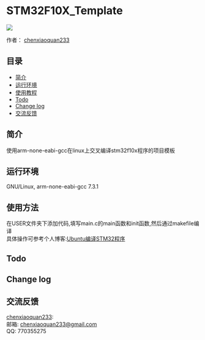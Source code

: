 # STM32F10X_Template

![](https://img.shields.io/badge/build-passing-brightgreen)

作者： [chenxiaoquan233](https://github.com/chenxiaoquan233)

<!-- TOC -->
## 目录
- [简介](#简介)
- [运行环境](#运行环境)
- [使用教程](#使用教程)
- [Todo](#todo)
- [Change log](#change-log)
- [交流反馈](#交流反馈)
<!-- /TOC -->

## 简介
使用arm-none-eabi-gcc在linux上交叉编译stm32f10x程序的项目模板

## 运行环境
GNU/Linux, arm-none-eabi-gcc 7.3.1

## 使用方法
在USER文件夹下添加代码,填写main.c的main函数和init函数,然后通过makefile编译  
具体操作可参考个人博客:[Ubuntu编译STM32程序](https://xqchen.site/%e7%a1%ac%e4%bb%b6/ubuntu%e7%bc%96%e8%af%91stm32%e7%a8%8b%e5%ba%8f/)

## Todo

## Change log

## 交流反馈
[chenxiaoquan233](https://github.com/chenxiaoquan233):  
邮箱: chenxiaoquan233@gmail.com  
QQ: 770355275
